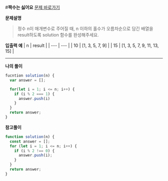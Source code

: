 #**짝수는 싫어요**
[문제 바로가기](https://school.programmers.co.kr/learn/courses/30/lessons/120813)


**문제설명**
>정수 n이 매개변수로 주어질 때, n 이하의 홀수가 오름차순으로 담긴 배열을 result하도록 solution 함수를 완성해주세요.

**입출력 예**
| n | result |
| --- | --- |
| 10 | [1, 3, 5, 7, 9] |
| 15 | [1, 3, 5, 7, 9, 11, 13, 15] |

---

**나의 풀이**

```javascript
fucntion solution(n) {
  var answer = [];

  for(let i = 1; i <= n; i++) {
    if (i % 2 === 1) {
      answer.push(i)
    }
  }
  return answer;
}
```

**참고풀이**

```javascript
function solution(n) {
  const answer = [];
  for (let i = 1; i <= n; i++) {
    if (i % 2 !== 0) {
      answer.push(i);
    }
  }
  return answer;
}
```

